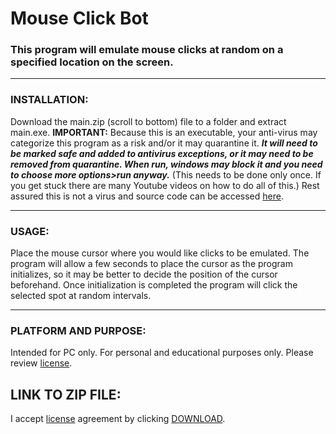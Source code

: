 # __Mouse Click Bot__

### This program will emulate mouse clicks at random on a specified location on the screen. 
___
### INSTALLATION:
Download the main.zip (scroll to bottom) file to a folder and extract main.exe. **IMPORTANT:**  Because this is an executable, your anti-virus may categorize this program as a risk and/or it may quarantine it. ***It will need to be marked safe and added to antivirus exceptions, or it may need to be removed from quarantine. When run, windows may block it and you need to choose more options>run anyway.*** (This needs to be done only once. If you get stuck there are many Youtube videos on how to do all of this.) Rest assured this is not a virus and source code can be accessed [here](https://github.com/Imranazeb/MouseBotGUI/blob/master/main.py). 
___
### USAGE:
Place the mouse cursor where you would like clicks to be emulated. The program will allow a few seconds to place the cursor as the program initializes, so it may be better to decide the position of the cursor beforehand. Once initialization is completed the program will click the selected spot at random intervals. 
___
### PLATFORM AND PURPOSE:
Intended for PC only. For personal and educational purposes only. Please review [license](https://github.com/Imranazeb/MouseBotGUI/blob/master/LICENSE.md). 

## LINK TO ZIP FILE:

I accept [license](https://github.com/Imranazeb/MouseBotGUI/blob/master/LICENSE.md) agreement by clicking [DOWNLOAD](https://github.com/Imranazeb/MouseBotGUI/releases/download/v1.00/main.zip).

